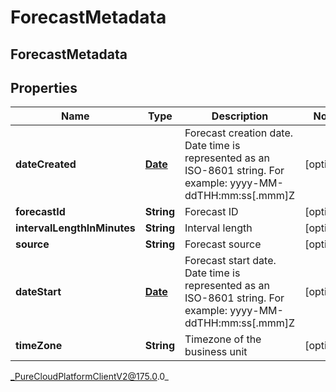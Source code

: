 # ForecastMetadata

## ForecastMetadata

## Properties

|Name | Type | Description | Notes|
|------------ | ------------- | ------------- | -------------|
| **dateCreated** | [**Date**](Date) | Forecast creation date. Date time is represented as an ISO-8601 string. For example: yyyy-MM-ddTHH:mm:ss[.mmm]Z | [optional] |
| **forecastId** | **String** | Forecast ID | [optional] |
| **intervalLengthInMinutes** | **String** | Interval length | [optional] |
| **source** | **String** | Forecast source | [optional] |
| **dateStart** | [**Date**](Date) | Forecast start date. Date time is represented as an ISO-8601 string. For example: yyyy-MM-ddTHH:mm:ss[.mmm]Z | [optional] |
| **timeZone** | **String** | Timezone of the business unit | [optional] |



_PureCloudPlatformClientV2@175.0.0_
